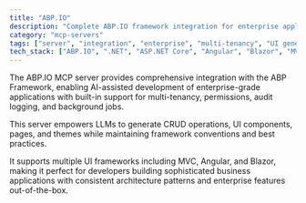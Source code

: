 ```yaml
---
title: "ABP.IO"
description: "Complete ABP.IO framework integration for enterprise application development, multi-tenancy management, and UI generation."
category: "mcp-servers"
tags: ["server", "integration", "enterprise", "multi-tenancy", "UI generation", "CRUD operations", "permissions", "audit logging", "background jobs"]
tech_stack: ["ABP.IO", ".NET", "ASP.NET Core", "Angular", "Blazor", "MVC"]
---
```


The ABP.IO MCP server provides comprehensive integration with the ABP Framework, enabling AI-assisted development of enterprise-grade applications with built-in support for multi-tenancy, permissions, audit logging, and background jobs.

This server empowers LLMs to generate CRUD operations, UI components, pages, and themes while maintaining framework conventions and best practices.

It supports multiple UI frameworks including MVC, Angular, and Blazor, making it perfect for developers building sophisticated business applications with consistent architecture patterns and enterprise features out-of-the-box.